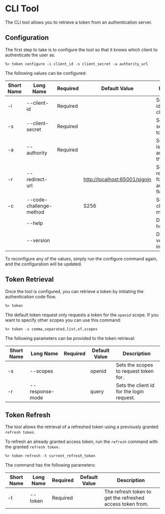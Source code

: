 # CLI Tool

The CLI tool allows you to retrieve a token from an authentication server.

## Configuration

The first step to take is to configure the tool so that it knows which client to authenticate the user as.

```shell
%> token configure -i client_id -s client_secret -a authority_url
```

The following values can be configured:

|Short Name|Long Name|Required|Default Value|Description|
|---|---|---|---|---|
|-i|--client-id|Required| |Sets the client id for the tool client.|
|-s|--client-secret|Required| |Sets the client secret for the tool client.|
|-a|--authority|Required| |Sets the issuing authority for the tool.|
|-r|--redirect-url| |[http://localhost:65001/signin](http://localhost:65001/signin)|Sets the redirect url for the authentication flow.|
|-c|--code-challenge-method| |S256|Sets the code challenge method.|
| |--help| | |Display this help screen.|
| |--version| | |Display version information.|

To reconfigure any of the values, simply run the configure command again, and the configuration will be updated.

## Token Retrieval

Once the tool is configured, you can retrieve a token by initiating the authentication code flow.

```shell
%> token
```

The default token request only requests a token for the ```openid``` scope. If you want to specify other scopes you can use this command:

``` shell
%> token -s comma,separated,list,of,scopes
```

The following parameters can be provided to the token retrieval:

|Short Name|Long Name|Required|Default Value|Description|
|---|---|---|---|---|
|-s|--scopes| |openid|Sets the scopes to request token for.|
|-r|--response-mode| |query|Sets the client id for the login request.|

## Token Refresh

The tool allows the retrieval of a refreshed token using a previously granted ```refresh token```.

To refresh an already granted access token, run the ```refresh``` command with the granted ```refresh token```.

```shell
%> token refresh -t current_refresh_token
```

The command has the following parameters:

|Short Name|Long Name|Required|Default Value|Description|
|---|---|---|---|---|
|-t|--token|Required| |The refresh token to get the refreshed access token from.|
